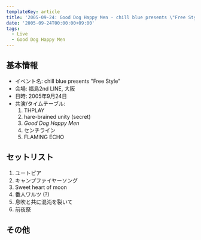 ```yaml
---
templateKey: article
title: '2005-09-24: Good Dog Happy Men - chill blue presents \"Free Style\" at 大阪福島2nd LINE'
date: '2005-09-24T00:00:00+09:00'
tags:
  - Live
  - Good Dog Happy Men
---
```

## 基本情報

* イベント名: chill blue presents "Free Style"
* 会場: 福島2nd LINE, 大阪
* 日時: 2005年9月24日
* 共演/タイムテーブル:
  1. THPLAY
  1. hare-brained unity (secret)
  1. *Good Dog Happy Men*
  1. センチライン
  1. FLAMING ECHO

## セットリスト

1. ユートピア
1. キャンプファイヤーソング
1. Sweet heart of moon
1. 番人ワルツ (?)
1. 息吹と共に混沌を裂いて
1. 前夜祭

## その他

